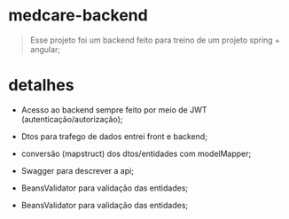 # medcare-backend
> Esse projeto foi um backend feito para treino de um projeto spring + angular;


# detalhes

* Acesso ao backend sempre feito por meio de JWT (autenticação/autorização);

* Dtos para trafego de dados entrei front e backend;

* conversão (mapstruct) dos dtos/entidades com modelMapper;

* Swagger para descrever a api;

* BeansValidator para validação das entidades;

* BeansValidator para validação das entidades;

